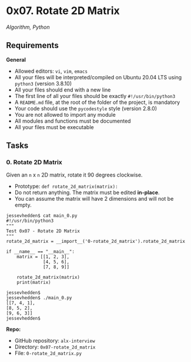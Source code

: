 # 0x07. Rotate 2D Matrix
_Algorithm, Python_

## Requirements

**General**

* Allowed editors: `vi`, `vim`, `emacs`
* All your files will be interpreted/compiled on Ubuntu 20.04 LTS using `python3` (version 3.8.10)
* All your files should end with a new line
* The first line of all your files should be exactly `#!/usr/bin/python3`
* A `README.md` file, at the root of the folder of the project, is mandatory
* Your code should use the `pycodestyle` style (version 2.8.0)
* You are not allowed to import any module
* All modules and functions must be documented
* All your files must be executable

## Tasks
### 0. Rotate 2D Matrix

Given an `n` x `n` 2D matrix, rotate it 90 degrees clockwise.

* Prototype: `def rotate_2d_matrix(matrix):`
* Do not return anything. The matrix must be edited **in-place**.
* You can assume the matrix will have 2 dimensions and will not be empty.
```
jessevhedden$ cat main_0.py
#!/usr/bin/python3
"""
Test 0x07 - Rotate 2D Matrix
"""
rotate_2d_matrix = __import__('0-rotate_2d_matrix').rotate_2d_matrix

if __name__ == "__main__":
    matrix = [[1, 2, 3],
              [4, 5, 6],
              [7, 8, 9]]

    rotate_2d_matrix(matrix)
    print(matrix)

jessevhedden$
jessevhedden$ ./main_0.py
[[7, 4, 1],
[8, 5, 2],
[9, 6, 3]]
jessevhedden$
```
**Repo:**

* GitHub repository: `alx-interview`
* Directory: `0x07-rotate_2d_matrix`
* File: `0-rotate_2d_matrix.py`
